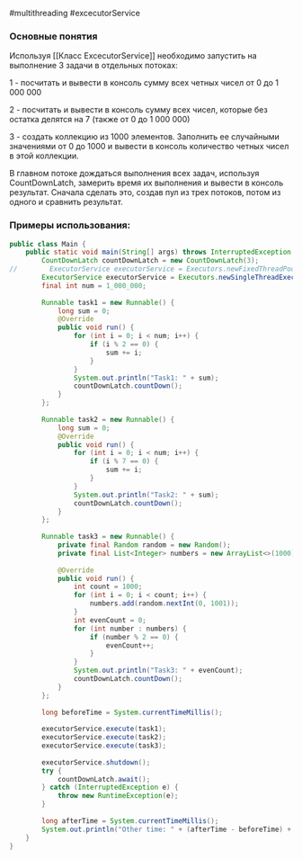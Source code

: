 #multithreading #excecutorService
### Основные понятия

Используя [[Класс ExcecutorService]] необходимо запустить на выполнение 3 задачи в
отдельных потоках:

1 - посчитать и вывести в консоль сумму всех четных чисел от 0 до 1 000 000

2 - посчитать и вывести в консоль сумму всех чисел, которые без остатка
делятся на 7 (также от 0 до 1 000 000)

3 - создать коллекцию из 1000 элементов. Заполнить ее случайными
значениями от 0 до 1000 и вывести в консоль количество четных чисел в этой
коллекции.

В главном потоке дождаться выполнения всех задач, используя CountDownLatch,
замерить время их выполнения и вывести в консоль результат. Сначала сделать
это, создав пул из трех потоков, потом из одного и сравнить результат.
### Примеры использования:

```java
public class Main {  
    public static void main(String[] args) throws InterruptedException {  
        CountDownLatch countDownLatch = new CountDownLatch(3);  
//        ExecutorService executorService = Executors.newFixedThreadPool(3);  
        ExecutorService executorService = Executors.newSingleThreadExecutor();  
        final int num = 1_000_000;  
  
        Runnable task1 = new Runnable() {  
            long sum = 0;  
            @Override  
            public void run() {  
                for (int i = 0; i < num; i++) {  
                    if (i % 2 == 0) {  
                        sum += i;  
                    }  
                }  
                System.out.println("Task1: " + sum);  
                countDownLatch.countDown();  
            }  
        };  
  
        Runnable task2 = new Runnable() {  
            long sum = 0;  
            @Override  
            public void run() {  
                for (int i = 0; i < num; i++) {  
                    if (i % 7 == 0) {  
                        sum += i;  
                    }  
                }  
                System.out.println("Task2: " + sum);  
                countDownLatch.countDown();  
            }  
        };  
  
        Runnable task3 = new Runnable() {  
            private final Random random = new Random();  
            private final List<Integer> numbers = new ArrayList<>(1000);  
  
            @Override  
            public void run() {  
                int count = 1000;  
                for (int i = 0; i < count; i++) {  
                    numbers.add(random.nextInt(0, 1001));  
                }  
                int evenCount = 0;  
                for (int number : numbers) {  
                    if (number % 2 == 0) {  
                        evenCount++;  
                    }  
                }  
                System.out.println("Task3: " + evenCount);  
                countDownLatch.countDown();  
            }  
        };  
  
        long beforeTime = System.currentTimeMillis();  
  
        executorService.execute(task1);  
        executorService.execute(task2);  
        executorService.execute(task3);  
  
        executorService.shutdown();  
        try {  
            countDownLatch.await();  
        } catch (InterruptedException e) {  
            throw new RuntimeException(e);  
        }  
  
        long afterTime = System.currentTimeMillis();  
        System.out.println("Other time: " + (afterTime - beforeTime) + " ms");  
    }  
}
```




